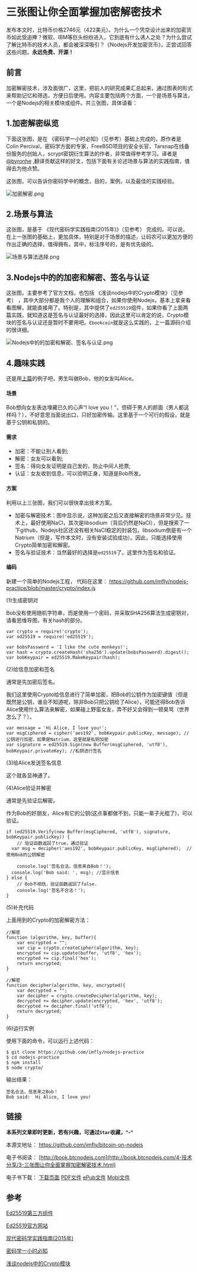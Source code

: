# 三张图让你全面掌握加密解密技术


发布本文时，比特币价格2746元（422美元）。为什么一个凭空设计出来的加密货币如此受追捧？微软、IBM等巨头纷纷进入，它到底有什么诱人之处？为什么尝试了解比特币的技术人员，都会被深深吸引？《Nodejs开发加密货币》，正尝试回答这些问题。**永远免费、开源！**

## 前言

加密解密技术，涉及面很广，这里，把前人的研究成果汇总起来，通过图表的形式来帮助记忆和筛选，方便日后使用。内容主要包括两个方面，一个是场景与算法，一个是Nodejs的相关模块或组件。共三张图，具体请看：

## 1.加密解密纵览

下面这张图，是在 《密码学一小时必知》（见参考）基础上完成的，原作者是Colin Percival，密码学方面的专家，FreeBSD项目的安全长官，Tarsnap在线备份服务的创始人，scrypt密钥衍生算法的作者，非常值得参考学习。译者是 [@byronhe][] ,翻译贡献这样的好文，包括下面有关论述场景与算法的实践指南，值得去为他点赞。

这张图，可以告诉你密码学中的概念，目的，案例，以及最佳的实践经验。

![加密解密.png][]

## 2.场景与算法

这张图，是基于 《现代密码学实践指南(2015年)》（见参考） 完成的。可以说，在上一张图的基础上，更加具体，特别是对于场景的描述，让码农可以更加方便的作出正确的选择，值得拥有。其中，标注序号的，是有优先级的。

![场景与算法选择.png][]

## 3.Nodejs中的的加密和解密、签名与认证

这张图，主要参考了官方文档，也包括 《浅谈nodejs中的Crypto模块》（见参考） ，其中大部分都是我个人的理解和组合，如果你使用Nodejs，基本上拿来看看图解，就能直接用了。特别是，其中提供了`ed255519`组件，如果你看了上面两篇实践，就知道这是签名与认证最好的选择，因此这里可以肯定的说，Crypto模块的签名与认证还是暂时不要用吧。`Ebookcoin`就是这么实践的，上一篇源码介绍的很详细。

![Nodejs中的的加密和解密、签名与认证.png][]

## 4.趣味实践

还是用[上篇][]的例子吧，男生叫做Bob，他的女友叫Alice。

#### 场景

Bob想向女友表达埋藏已久的心声“I love you！”，但碍于男人的颜面（男人都这样吗？），不好意思当面说出口，只好加密传输。这里基于一个可行的假设，就是基于公钥和私钥的。

#### 需求

- 加密：不能让别人看到;
- 解密：女友可以看到;
- 签名：得向女友证明是自己发的，防止中间人抢票;
- 认证：女友收到信息，可以验明正身，知道是Bob所发。

#### 方案

利用以上三张图，我们可以很快拿出技术方案。

- 加密与解密技术：图中显示说，这种加密之后又直接解密的场景非常少见。技术上，最好使用NaCl，其次是libsodium（背后仍然是NaCl），但是搜索了一下github，Nodejs社区还没有相关NaCl稳定的封装包，libsodium倒是有一个Natrium（但是，写作本文时，没有安装试验成功）。因此，只能选择使用Crypto简单加密和解密。
- 签名与验证技术：当然最好的选择是`ed25519`了。这里作为签名和验证。

#### 编码

新建一个简单的Nodejs工程， 代码在这里： https://github.com/imfly/nodejs-practice/blob/master/crypto/index.js

(1)生成密钥对

Bob没有使用随机字符串，而是使用一个密码，并采取SHA256算法生成密钥对，请看思维导图，有关hash的部分。

```
var crypto = require('crypto');
var ed25519 = require('ed25519');

var bobsPassword = 'I like the cute monkeys!';
var hash = crypto.createHash('sha256').update(bobsPassword).digest();
var bobKeypair = ed25519.MakeKeypair(hash);
```

(2)给信息加密和签名

通常是先加密后签名。

我们这里使用Crypto给信息进行了简单加密，把Bob的公钥作为加密键值（但是既然是公钥，谁会不知道呢，除非Bob只把公钥给了Alice），可能还得Bob告诉Alice使用什么算法来解密，如果碰上野蛮女友，弄不好又会得到一顿臭骂（世界怎么了？）。

```
var message = 'Hi Alice, I love you!';
var msgCiphered = cipher('aes192', bobKeypair.publicKey, message); //公钥进行加密，如果是Natrium，这里就是私钥加密
var signature = ed25519.Sign(new Buffer(msgCiphered, 'utf8'), bobKeypair.privateKey); //私钥进行签名
```

(3)给Alice发送签名信息

这个就各显神通了。

(4)Alice验证并解密

通常是先验证后解密。

作为Bob的好朋友，Alice有它的公钥(这点事都做不到，只能一辈子光棍了)，可以验证。

```
if (ed25519.Verify(new Buffer(msgCiphered, 'utf8'), signature, bobKeypair.publicKey)) {
	// 验证函数返回了true，通过验证
  var msg = decipher('aes192', bobKeypair.publicKey, msgCiphered);  //使用Bob的公钥解密

	console.log('签名合法，信息来自Bob！');
  console.log('Bob said: ', msg); //显示信息
} else {
	// Bob不相信，验证函数返回了false.
	console.log('签名不合法！');
}
```

(5)补充代码

上面用到的Crypto的加密解密方法：

```
//解密
function (algorithm, key, buffer){
    var encrypted = "";
    var cip = crypto.createCipher(algorithm, key);
    encrypted += cip.update(buffer, 'utf8', 'hex');
    encrypted += cip.final('hex');
    return encrypted;
}

//解密
function decipher(algorithm, key, encrypted){
    var decrypted = "";
    var decipher = crypto.createDecipher(algorithm, key);
    decrypted += decipher.update(encrypted, 'hex', 'utf8');
    decrypted += decipher.final('utf8');
    return decrypted;
}
```

(6)运行实例

使用下面的命令，可以运行上述代码：

```
$ git clone https://github.com/imfly/nodejs-practice
$ cd nodejs-practice
$ npm install
$ node crypto/
```

输出结果：

```
签名合法，信息来之Bob！
Bob said:  Hi Alice, I love you!
```
## 链接

**本系列文章即时更新，若有兴趣，可通过`Star`收藏，^-^**

本源文地址： https://github.com/imfly/bitcoin-on-nodejs

电子书阅读： [http://book.btcnodejs.com](http://book.btcnodejs.com/4-技术分享/3-三张图让你全面掌握加密解密技术.html)

电子书下载： [下载页面][] [PDF文件][] [ePub文件][] [Mobi文件][]

[PDF文件]: https://www.gitbook.com/download/pdf/book/imfly/bitcoin-on-nodejs
[ePub文件]: https://www.gitbook.com/download/epub/book/imfly/bitcoin-on-nodejs
[Mobi文件]: https://www.gitbook.com/download/mobi/book/imfly/bitcoin-on-nodejs
[下载页面]: https://www.gitbook.com/book/imfly/bitcoin-on-nodejs/details

## 参考

[Ed25519第三方组件](https://github.com/dazoe/ed25519)

[Ed25519官方网站](http://ed25519.cr.yp.to/)

[现代密码学实践指南(2015年)](http://blog.helong.info/blog/2015/06/05/modern-crypto/)

[密码学一小时必知](http://blog.helong.info/blog/2015/04/12/translate-Everything-you-need-to-know-about-cryptgraphy-in-1-hour/)

[浅谈nodejs中的Crypto模块](https://cnodejs.org/topic/504061d7fef591855112bab5)

[@byronhe]:https://github.com/byronhe

[加密解密.png]:../styles/images/naotu/加密解密.png
[场景与算法选择.png]:../styles/images/naotu/场景与算法选择.png
[Nodejs中的的加密和解密、签名与认证.png]:../styles/images/naotu/Nodejs中的的加密和解密、签名与认证.png

[上篇]: [http://book.btcnodejs.com](http://book.btcnodejs.com/3-源码解读/4-在Nodejs中使用加密解密技术.html)
